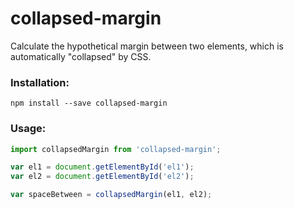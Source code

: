 # collapsed-margin
Calculate the hypothetical margin between two elements, which is automatically "collapsed" by CSS.

### Installation:
```
npm install --save collapsed-margin
```


### Usage:
```javascript
import collapsedMargin from 'collapsed-margin';

var el1 = document.getElementById('el1');
var el2 = document.getElementById('el2');

var spaceBetween = collapsedMargin(el1, el2);
```